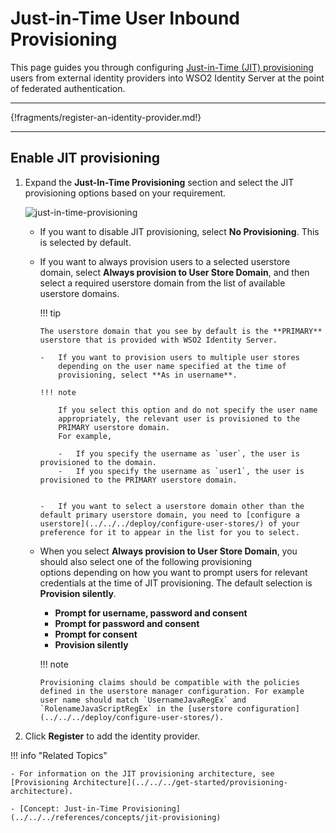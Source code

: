 # Just-in-Time User Inbound Provisioning

This page guides you through configuring [Just-in-Time (JIT) provisioning](../../../references/concepts/jit-provisioning) users from external identity providers into WSO2 Identity Server at the point of federated authentication. 

-----

{!fragments/register-an-identity-provider.md!}

----

## Enable JIT provisioning

1.  Expand the **Just-In-Time Provisioning** section and select the JIT
    provisioning options based on your requirement.  
    
    ![just-in-time-provisioning](../../../assets/img/guides/just-in-time-provisioning.png)   
    
    -   If you want to disable JIT provisioning, select **No
        Provisioning**. This is selected by default.
    -   If you want to always provision users to a selected userstore
        domain, select **Always provision to User Store Domain**, and
        then select a required userstore domain from the list of
        available userstore domains.

        !!! tip
        
            The userstore domain that you see by default is the **PRIMARY**
            userstore that is provided with WSO2 Identity Server.
    
            -   If you want to provision users to multiple user stores
                depending on the user name specified at the time of
                provisioning, select **As in username**.
    
            !!! note
                        
                If you select this option and do not specify the user name
                appropriately, the relevant user is provisioned to the
                PRIMARY userstore domain.  
                For example,
                        
                -   If you specify the username as `user`, the user is provisioned to the domain.
                -   If you specify the username as `user1`, the user is provisioned to the PRIMARY userstore domain.


            -   If you want to select a userstore domain other than the default primary userstore domain, you need to [configure a userstore](../../../deploy/configure-user-stores/) of your preference for it to appear in the list for you to select.


    -   When you select **Always provision to User Store Domain**, you
        should also select one of the following provisioning
        options depending on how you want to prompt users for relevant
        credentials at the time of JIT provisioning. The default
        selection is **Provision silently**.

        -   **Prompt for username, password and consent**
        -   **Prompt for password and consent**
        -   **Prompt for consent**
        -   **Provision silently**

        !!! note
        
            Provisioning claims should be compatible with the policies
            defined in the userstore manager configuration. For example
            user name should match `UsernameJavaRegEx` and `RolenameJavaScriptRegEx` in the [userstore configuration](../../../deploy/configure-user-stores/).

2.  Click **Register** to add the identity provider.


!!! info "Related Topics"

    - For information on the JIT provisioning architecture, see [Provisioning Architecture](../../../get-started/provisioning-architecture).

    - [Concept: Just-in-Time Provisioning](../../../references/concepts/jit-provisioning)

<!--For information on how to configure purposes and appropriate user
    attributes to obtain user consent at the time of JIT provisioning, see
    [Configuring Just-In-Time Provisioning Consent
    Purposes](../../learn/configuring-just-in-time-provisioning-consent-purposes).

    For information on how to customize the default user name and password
    provisioning user interfaces, see [Customizing Just-In-Time Provisioning
    User Interfaces](../../learn/customizing-just-in-time-provisioning-user-interfaces).
    
    [Guide: Outbound Just-in-Time Provisioning](TODO:link-to-guide)-->
    
